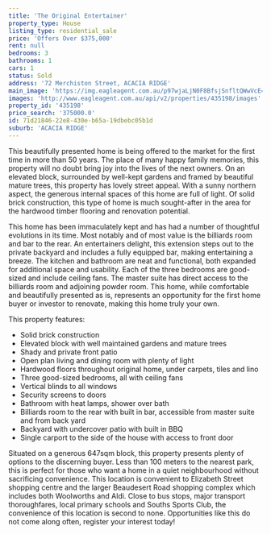 ```yaml
---
title: 'The Original Entertainer'
property_type: House
listing_type: residential_sale
price: 'Offers Over $375,000'
rent: null
bedrooms: 3
bathrooms: 1
cars: 1
status: Sold
address: '72 Merchiston Street, ACACIA RIDGE'
main_image: 'https://img.eagleagent.com.au/p97wjaLjN0F8BfsjSnfltQWwVcE=/1280x854/smart/https://s3-us-west-2.amazonaws.com/eagleagent-orig/images/6821627/126821766-image-M.jpg'
images: 'http://www.eagleagent.com.au/api/v2/properties/435198/images'
property_id: '435198'
price_search: '375000.0'
id: 71d21846-22e8-430e-b65a-19dbebc05b1d
suburb: 'ACACIA RIDGE'
---
```

This beautifully presented home is being offered to the market for the first time in more than 50 years. The place of many happy family memories, this property will no doubt bring joy into the lives of the next owners. On an elevated block, surrounded by well-kept gardens and framed by beautiful mature trees, this property has lovely street appeal. With a sunny northern aspect, the generous internal spaces of this home are full of light. Of solid brick construction, this type of home is much sought-after in the area for the hardwood timber flooring and renovation potential.

This home has been immaculately kept and has had a number of thoughtful evolutions in its time. Most notably and of most value is the billiards room and bar to the rear. An entertainers delight, this extension steps out to the private backyard and includes a fully equipped bar, making entertaining a breeze. The kitchen and bathroom are neat and functional, both expanded for additional space and usability. Each of the three bedrooms are good-sized and include ceiling fans. The master suite has direct access to the billiards room and adjoining powder room. This home, while comfortable and beautifully presented as is, represents an opportunity for the first home buyer or investor to renovate, making this home truly your own.

This property features:

*  Solid brick construction
*  Elevated block with well maintained gardens and mature trees
*  Shady and private front patio
*  Open plan living and dining room with plenty of light
*  Hardwood floors throughout original home, under carpets, tiles and lino
*  Three good-sized bedrooms, all with ceiling fans
*  Vertical blinds to all windows
*  Security screens to doors
*  Bathroom with heat lamps, shower over bath
*  Billiards room to the rear with built in bar, accessible from master suite and from back yard
*  Backyard with undercover patio with built in BBQ
*  Single carport to the side of the house with access to front door

Situated on a generous 647sqm block, this property presents plenty of options to the discerning buyer. Less than 100 meters to the nearest park, this is perfect for those who want a home in a quiet neighbourhood without sacrificing convenience. This location is convenient to Elizabeth Street shopping centre and the larger Beaudesert Road shopping complex which includes both Woolworths and Aldi. Close to bus stops, major transport thoroughfares, local primary schools and Souths Sports Club, the convenience of this location is second to none. Opportunities like this do not come along often, register your interest today!